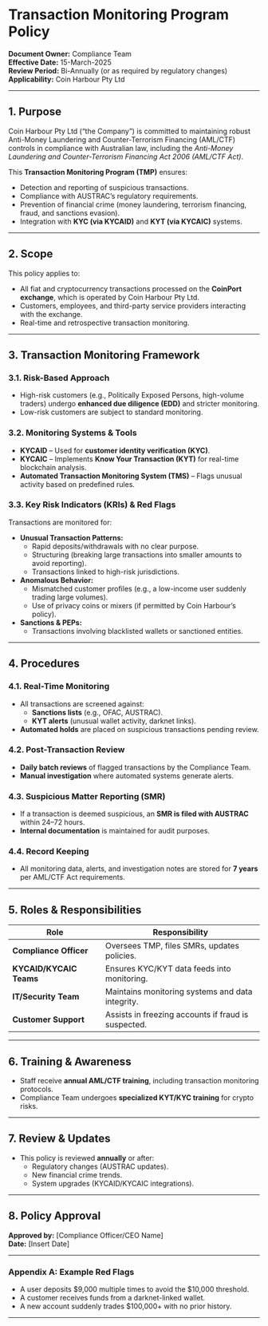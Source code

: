 # **Transaction Monitoring Program Policy**  
**Document Owner:** Compliance Team  
**Effective Date:** 15-March-2025  
**Review Period:** Bi-Annually (or as required by regulatory changes)  
**Applicability:** Coin Harbour Pty Ltd  

---

## **1. Purpose**  
Coin Harbour Pty Ltd (“the Company”) is committed to maintaining robust Anti-Money Laundering and Counter-Terrorism Financing (AML/CTF) controls in compliance with Australian law, including the *Anti-Money Laundering and Counter-Terrorism Financing Act 2006 (AML/CTF Act)*.  

This **Transaction Monitoring Program (TMP)** ensures:  
- Detection and reporting of suspicious transactions.  
- Compliance with AUSTRAC’s regulatory requirements.  
- Prevention of financial crime (money laundering, terrorism financing, fraud, and sanctions evasion).  
- Integration with **KYC (via KYCAID)** and **KYT (via KYCAIC)** systems.  

---

## **2. Scope**  
This policy applies to:  
- All fiat and cryptocurrency transactions processed on the **CoinPort exchange**, which is operated by Coin Harbour Pty Ltd. 
- Customers, employees, and third-party service providers interacting with the exchange.  
- Real-time and retrospective transaction monitoring.  

---

## **3. Transaction Monitoring Framework**  

### **3.1. Risk-Based Approach**  
- High-risk customers (e.g., Politically Exposed Persons, high-volume traders) undergo **enhanced due diligence (EDD)** and stricter monitoring.  
- Low-risk customers are subject to standard monitoring.  

### **3.2. Monitoring Systems & Tools**  
- **KYCAID** – Used for **customer identity verification (KYC)**.  
- **KYCAIC** – Implements **Know Your Transaction (KYT)** for real-time blockchain analysis.  
- **Automated Transaction Monitoring System (TMS)** – Flags unusual activity based on predefined rules.  

### **3.3. Key Risk Indicators (KRIs) & Red Flags**  
Transactions are monitored for:  
- **Unusual Transaction Patterns:**  
  - Rapid deposits/withdrawals with no clear purpose.  
  - Structuring (breaking large transactions into smaller amounts to avoid reporting).  
  - Transactions linked to high-risk jurisdictions.  
- **Anomalous Behavior:**  
  - Mismatched customer profiles (e.g., a low-income user suddenly trading large volumes).  
  - Use of privacy coins or mixers (if permitted by Coin Harbour’s policy).  
- **Sanctions & PEPs:**  
  - Transactions involving blacklisted wallets or sanctioned entities.  

---

## **4. Procedures**  

### **4.1. Real-Time Monitoring**  
- All transactions are screened against:  
  - **Sanctions lists** (e.g., OFAC, AUSTRAC).  
  - **KYT alerts** (unusual wallet activity, darknet links).  
- **Automated holds** are placed on suspicious transactions pending review.  

### **4.2. Post-Transaction Review**  
- **Daily batch reviews** of flagged transactions by the Compliance Team.  
- **Manual investigation** where automated systems generate alerts.  

### **4.3. Suspicious Matter Reporting (SMR)**  
- If a transaction is deemed suspicious, an **SMR is filed with AUSTRAC** within 24–72 hours.  
- **Internal documentation** is maintained for audit purposes.  

### **4.4. Record Keeping**  
- All monitoring data, alerts, and investigation notes are stored for **7 years** per AML/CTF Act requirements.  

---

## **5. Roles & Responsibilities**  

| **Role**               | **Responsibility** |
|-------------------------|---------------------|
| **Compliance Officer** | Oversees TMP, files SMRs, updates policies. |
| **KYCAID/KYCAIC Teams** | Ensures KYC/KYT data feeds into monitoring. |
| **IT/Security Team**   | Maintains monitoring systems and data integrity. |
| **Customer Support**   | Assists in freezing accounts if fraud is suspected. |

---

## **6. Training & Awareness**  
- Staff receive **annual AML/CTF training**, including transaction monitoring protocols.  
- Compliance Team undergoes **specialized KYT/KYC training** for crypto risks.  

---

## **7. Review & Updates**  
- This policy is reviewed **annually** or after:  
  - Regulatory changes (AUSTRAC updates).  
  - New financial crime trends.  
  - System upgrades (KYCAID/KYCAIC integrations).  

---

## **8. Policy Approval**  
**Approved by:** [Compliance Officer/CEO Name]  
**Date:** [Insert Date]  

---

### **Appendix A: Example Red Flags**  
- A user deposits $9,000 multiple times to avoid the $10,000 threshold.  
- A customer receives funds from a darknet-linked wallet.  
- A new account suddenly trades $100,000+ with no prior history.  

---

